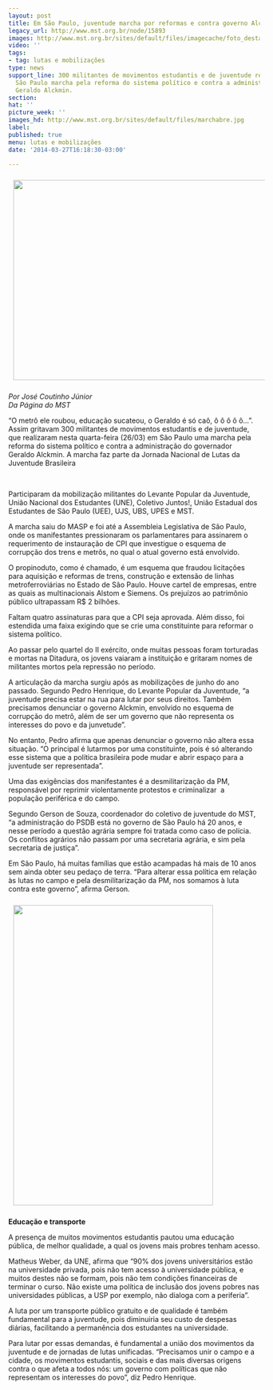 ```yaml
---
layout: post
title: Em São Paulo, juventude marcha por reformas e contra governo Alckmin
legacy_url: http://www.mst.org.br/node/15893
images: http://www.mst.org.br/sites/default/files/imagecache/foto_destaque/marchabre.jpg
video: ''
tags:
- tag: lutas e mobilizações
type: news
support_line: 300 militantes de movimentos estudantis e de juventude realizaram em
  São Paulo marcha pela reforma do sistema político e contra a administração do governador
  Geraldo Alckmin.
section: 
hat: ''
picture_week: ''
images_hd: http://www.mst.org.br/sites/default/files/marchabre.jpg
label: 
published: true
menu: lutas e mobilizações
date: '2014-03-27T16:18:30-03:00'

---
```

<p><img style="vertical-align: middle; margin: 10px;" src="http://www.mst.org.br/sites/default/files/20140326_152007.jpg" alt="" height="400" width="600"></p><p><em>Por José Coutinho Júnior<br>Da Página do MST</em></p><p>“O metrô ele roubou, educação sucateou, o Geraldo é só caô, ô ô ô ô ô...”. Assim gritavam 300 militantes de movimentos estudantis e de juventude, que realizaram nesta quarta-feira (26/03) em São Paulo uma marcha pela reforma do sistema político e contra a administração do governador Geraldo Alckmin. A marcha faz parte da Jornada Nacional de Lutas da Juventude Brasileira</p><p class="MsoNormal">&nbsp;</p> <p class="MsoNormal">Participaram da mobilização militantes do Levante Popular da Juventude, União Nacional dos Estudantes (UNE), Coletivo Juntos!, União Estadual dos Estudantes de São Paulo (UEE), UJS, UBS, UPES e MST.</p> <p class="MsoNormal">A marcha saiu do MASP e foi até a Assembleia Legislativa de São Paulo, onde os manifestantes pressionaram os parlamentares para assinarem o requerimento de instauração de CPI que investigue o esquema de corrupção dos trens e metrôs, no qual o atual governo está envolvido.</p><p class="MsoNormal">O propinoduto, como é chamado, é um esquema que fraudou licitações para aquisição e reformas de trens, construção e extensão de linhas metroferroviárias no Estado de São Paulo. Houve cartel de empresas, entre as quais as multinacionais Alstom e Siemens. Os prejuízos ao patrimônio público ultrapassam R$ 2 bilhões.</p> <p class="MsoNormal">Faltam quatro assinaturas para que a CPI seja aprovada. Além disso, foi estendida uma faixa exigindo que se crie uma constituinte para reformar o sistema político.</p> <p class="MsoNormal">Ao passar pelo quartel do II exército, onde muitas pessoas foram torturadas e mortas na Ditadura, os jovens vaiaram a instituição e gritaram nomes de militantes mortos pela repressão no período.</p> <p class="MsoNormal">A articulação da marcha surgiu após as mobilizações de junho do ano passado. Segundo Pedro Henrique, do Levante Popular da Juventude, “a juventude precisa estar na rua para lutar por seus direitos. Também precisamos denunciar o governo Alckmin, envolvido no esquema de corrupção do metrô, além de ser um governo que não representa os interesses do povo e da junvetude”.</p> <p class="MsoNormal">No entanto, Pedro afirma que apenas denunciar o governo não altera essa situação. “O principal é lutarmos por uma constituinte, pois é só alterando esse sistema que a política brasileira pode mudar e abrir espaço para a juventude ser representada”.</p> <p class="MsoNormal">Uma das exigências dos manifestantes é a desmilitarização da PM, responsável por reprimir violentamente protestos e criminalizar&nbsp; a população periférica e do campo.</p> <p class="MsoNormal">Segundo Gerson de Souza, coordenador do coletivo de juventude do MST, “a administração do PSDB está no governo de São Paulo há 20 anos, e nesse período a questão agrária sempre foi tratada como caso de polícia. Os conflitos agrários não passam por uma secretaria agrária, e sim pela secretaria de justiça”.</p> <p class="MsoNormal">Em São Paulo, há muitas famílias que estão acampadas há mais de 10 anos sem ainda obter seu pedaço de terra. “Para alterar essa política em relação às lutas no campo e pela desmilitarização da PM, nos somamos à luta contra este governo”, afirma Gerson.</p><p class="MsoNormal"><img style="margin: 10px;" src="http://www.mst.org.br/sites/default/files/photo1.jpg" alt="" height="600" width="400"></p> <p class="MsoNormal"><strong>Educação e transporte</strong></p> <p class="MsoNormal">A presença de muitos movimentos estudantis pautou uma educação pública, de melhor qualidade, a qual os jovens mais probres tenham acesso.</p> <p class="MsoNormal">Matheus Weber, da UNE, afirma que “90% dos jovens universitários estão na universidade privada, pois não tem acesso à universidade pública, e muitos destes não se formam, pois não tem condições financeiras de terminar o curso. Não existe uma política de inclusão dos jovens pobres nas universidades públicas, a USP por exemplo, não dialoga com a periferia”.</p> <p class="MsoNormal">A luta por um transporte público gratuito e de qualidade é também fundamental para a juventude, pois diminuiria seu custo de despesas diárias, facilitando a permanência dos estudantes na universidade.</p> <p class="MsoNormal">Para lutar por essas demandas, é fundamental a união dos movimentos da juventude e de jornadas de lutas unificadas. “Precisamos unir o campo e a cidade, os movimentos estudantis, sociais e das mais diversas origens contra o que afeta a todos nós: um governo com políticas que não representam os interesses do povo”, diz Pedro Henrique. &nbsp;</p>
